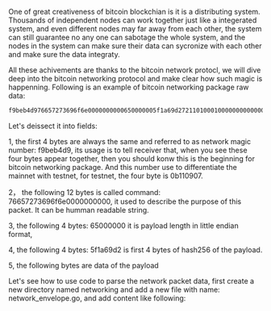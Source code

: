 One of great creativeness of bitcoin blockchian is it is a distributing system. Thousands of independent nodes can work together just like a
integerated system, and even different nodes may far away from each other, the system can still guarantee no any one can sabotage the whole
system, and the nodes in the system can make sure their data can sycronize with each other and make sure the data integraty.

All these achivements are thanks to the bitcoin network protocl, we will dive deep into the bitcoin networking protocol and make clear how 
such magic is happenning. Following is an example of bitcoin networking package raw data:

```go
f9beb4d976657273696f6e0000000000650000005f1a69d2721101000100000000000000bc8f5e5400000000010000000000000000000000000000000000ffffc61b6409208d010000000000000000000000000000000000ffffcb0071c0208d128035cbc97953f80f2f5361746f7368693a302e392e332fcf05050001
```
Let's deissect it into fields:

1, the first 4 bytes are always the same and referred to as network magic number: f9beb4d9, its usage is to tell receiver that, when you see
these four bytes appear together, then you should konw this is the beginning for bitcoin networking package. And this number use to 
differentiate the mainnet with testnet, for testnet, the four byte is 0b110907.

2， the following 12 bytes is called command: 76657273696f6e0000000000, it used to describe the purpose of this packet. It can be humman
readable string.

3, the following 4 bytes: 65000000 it is payload length in little endian format,

4, the following 4 bytes: 5f1a69d2 is first 4 bytes of  hash256 of the payload.

5, the following bytes are data of the payload

Let's see how to use code to parse the network packet data, first create a new directory named networking and add a new file with name:
network_envelope.go, and add content like following:
```go

```






